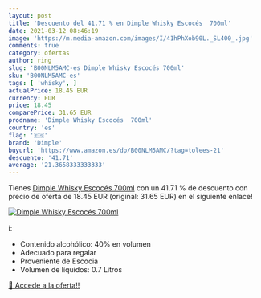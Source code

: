 ```yaml
---
layout: post
title: 'Descuento del 41.71 % en Dimple Whisky Escocés  700ml'
date: 2021-03-12 08:46:19
image: 'https://m.media-amazon.com/images/I/41hPhXob90L._SL400_.jpg'
comments: true
category: ofertas
author: ring
slug: 'B00NLM5AMC-es Dimple Whisky Escocés 700ml'
sku: 'B00NLM5AMC-es'
tags: [ 'whisky', ]
actualPrice: 18.45 EUR
currency: EUR
price: 18.45
comparePrice: 31.65 EUR
prodname: 'Dimple Whisky Escocés  700ml'
country: 'es'
flag: '🇪🇸'
brand: 'Dimple'
buyurl: 'https://www.amazon.es/dp/B00NLM5AMC/?tag=tolees-21'
descuento: '41.71'
average: '21.3658333333333'
---
```


Tienes [Dimple Whisky Escocés  700ml](https://www.amazon.es/dp/B00NLM5AMC/?tag=tolees-21) con un 41.71 % de descuento con precio de oferta de 18.45 EUR (original: 31.65 EUR) en el siguiente enlace!

[![Dimple Whisky Escocés  700ml](https://m.media-amazon.com/images/I/41hPhXob90L._SL400_.jpg)](https://www.amazon.es/dp/B00NLM5AMC/?tag=tolees-21)

ℹ️:

- Contenido alcohólico: 40% en volumen
- Adecuado para regalar
- Proveniente de Escocia
- Volumen de líquidos: 0.7 Litros

[🛒 Accede a la oferta!!](https://www.amazon.es/dp/B00NLM5AMC/?tag=tolees-21)
